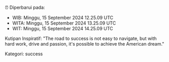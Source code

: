 ⏰ Diperbarui pada:
- WIB: Minggu, 15 September 2024 12.25.09 UTC
- WITA: Minggu, 15 September 2024 13.25.09 UTC
- WIT: Minggu, 15 September 2024 14.25.09 UTC

Kutipan Inspiratif:
"The road to success is not easy to navigate, but with hard work, drive and passion, it's possible to achieve the American dream."


Kategori: success

